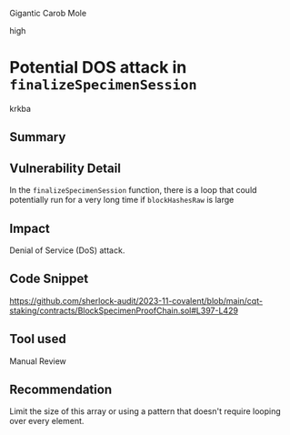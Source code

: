 Gigantic Carob Mole

high

# Potential DOS attack  in `finalizeSpecimenSession`

krkba
## Summary

## Vulnerability Detail
In the `finalizeSpecimenSession` function, there is a loop that could potentially run for a very long time if `blockHashesRaw` is large
## Impact
Denial of Service (DoS) attack.
## Code Snippet
https://github.com/sherlock-audit/2023-11-covalent/blob/main/cqt-staking/contracts/BlockSpecimenProofChain.sol#L397-L429
## Tool used

Manual Review

## Recommendation
Limit the size of this array or using a pattern that doesn't require looping over every element.
